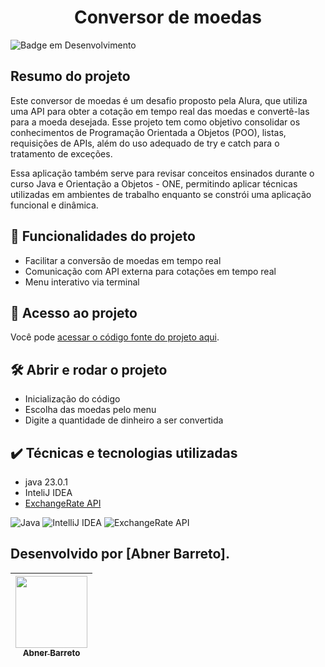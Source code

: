 # <h1 align="center"> Conversor de moedas </h1>
![Badge em Desenvolvimento](http://img.shields.io/static/v1?label=STATUS&message=%20DESENVOLVIDO&color=GREEN&style=for-the-badge)

## Resumo do projeto
Este conversor de moedas é um desafio proposto pela Alura, que utiliza uma API para obter a cotação em tempo real das moedas e convertê-las para a moeda desejada. Esse projeto tem como objetivo consolidar os conhecimentos de Programação Orientada a Objetos (POO), listas, requisições de APIs, além do uso adequado de try e catch para o tratamento de exceções.

Essa aplicação também serve para revisar conceitos ensinados durante o curso Java e Orientação a Objetos - ONE, permitindo aplicar técnicas utilizadas em ambientes de trabalho enquanto se constrói uma aplicação funcional e dinâmica.

## 🔨 Funcionalidades do projeto

- Facilitar a conversão de moedas em tempo real
- Comunicação com API externa para cotações em tempo real
- Menu interativo via terminal


## 📁 Acesso ao projeto

Você pode [acessar o código fonte do projeto aqui](https://github.com/AbnerBarretto/Conversor-de-Moedas-Challenge).

## 🛠️ Abrir e rodar o projeto

- Inicialização do código
- Escolha das moedas pelo menu
- Digite a quantidade de dinheiro a ser convertida

## ✔️ Técnicas e tecnologias utilizadas

- java 23.0.1
- InteliJ IDEA
- [ExchangeRate API](https://www.exchangerate-api.com/)

![Java](https://img.shields.io/badge/java-%23ED8B00.svg?style=for-the-badge&logo=openjdk&logoColor=white)
![IntelliJ IDEA](https://img.shields.io/badge/IntelliJ%20IDEA-000000?style=for-the-badge&logo=intellij-idea&logoColor=white)
![ExchangeRate API](https://img.shields.io/badge/ExchangeRate%20API-red?style=for-the-badge)

## Desenvolvido por [Abner Barreto].

| [<img loading="lazy" src="https://avatars.githubusercontent.com/u/166763846?v=4" width=115><br><sub>Abner Barreto</sub>](https://github.com/AbnerBarretto) |
|:---:|
